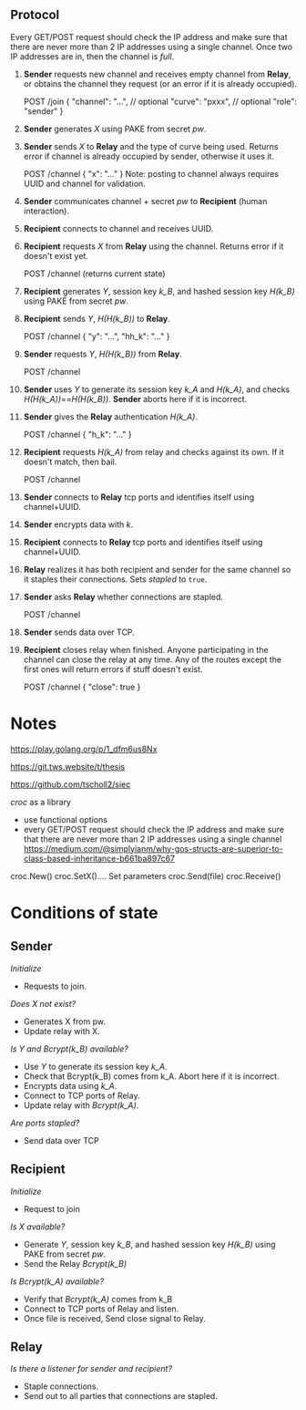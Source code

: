 
## Protocol

Every GET/POST request should check the IP address and make sure that there are never more than 2 IP addresses using a single channel. Once two IP addresses are in, then the channel is *full*.

1. **Sender** requests new channel and receives empty channel from **Relay**, or obtains the channel they request (or an error if it is already occupied).

    POST /join
    {
        "channel": "...", // optional
        "curve": "pxxx", // optional
        "role": "sender"
    }

2. **Sender** generates *X* using PAKE from secret *pw*.

3. **Sender** sends *X* to **Relay** and the type of curve being used. Returns error if channel is already occupied by sender, otherwise it uses it.

    POST /channel { "x": "..." }
    Note: posting to channel always requires UUID and channel for validation.

4. **Sender** communicates channel + secret *pw* to **Recipient** (human interaction).

5. **Recipient** connects to channel and receives UUID.

5. **Recipient** requests *X* from **Relay** using the channel. Returns error if it doesn't exist yet.

    POST /channel   (returns current state)

6. **Recipient** generates *Y*, session key *k_B*, and hashed session key *H(k_B)* using PAKE from secret *pw*.

7. **Recipient** sends *Y*, *H(H(k_B))* to **Relay**.

    POST /channel   { "y": "...", "hh_k": "..." }

8. **Sender** requests *Y*, *H(H(k_B))* from **Relay**.

    POST /channel

8. **Sender** uses *Y* to generate its session key *k_A* and *H(k_A)*, and checks *H(H(k_A))*==*H(H(k_B))*. **Sender** aborts here if it is incorrect.

9. **Sender** gives the **Relay** authentication *H(k_A)*.

    POST /channel { "h_k": "..." }

10. **Recipient** requests *H(k_A)* from relay and checks against its own. If it doesn't match, then bail.

    POST /channel

11. **Sender** connects to **Relay** tcp ports and identifies itself using channel+UUID.

12. **Sender** encrypts data with *k*.

13. **Recipient** connects to **Relay** tcp ports and identifies itself using channel+UUID.

14. **Relay** realizes it has both recipient and sender for the same channel so it staples their connections. Sets *stapled* to `true`.

16. **Sender** asks **Relay** whether connections are stapled.

    POST /channel

17. **Sender** sends data over TCP.

18. **Recipient** closes relay when finished. Anyone participating in the channel can close the relay at any time. Any of the routes except the first ones will return errors if stuff doesn't exist.

    POST /channel { "close": true }





# Notes

https://play.golang.org/p/1_dfm6us8Nx

https://git.tws.website/t/thesis

https://github.com/tscholl2/siec

*croc* as a library

- use functional options
- every GET/POST request should check the IP address and make sure that there are never more than 2 IP addresses using a single channel
https://medium.com/@simplyianm/why-gos-structs-are-superior-to-class-based-inheritance-b661ba897c67


croc.New()
croc.SetX().... Set parameters
croc.Send(file)
croc.Receive()


# Conditions of state

## Sender

*Initialize*

- Requests to join.

*Does X not exist?*

- Generates X from pw.
- Update relay with X.

*Is Y and Bcrypt(k_B) available?*

- Use *Y* to generate its session key *k_A*.
- Check that Bcrypt(k_B) comes from k_A. Abort here if it is incorrect.
- Encrypts data using *k_A*. 
- Connect to TCP ports of Relay.
- Update relay with *Bcrypt(k_A)*.

*Are ports stapled?*

- Send data over TCP


## Recipient

*Initialize*

- Request to join

*Is X available?*

- Generate *Y*, session key *k_B*, and hashed session key *H(k_B)* using PAKE from secret *pw*.
- Send the Relay *Bcrypt(k_B)*

*Is Bcrypt(k_A) available?*

- Verify that *Bcrypt(k_A)* comes from k_B
- Connect to TCP ports of Relay and listen.
- Once file is received, Send close signal to Relay.


## Relay

*Is there a listener for sender and recipient?*

- Staple connections.
- Send out to all parties that connections are stapled.
